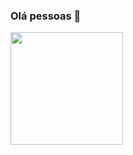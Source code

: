 ### Olá pessoas 🥰 

<!--
**thaynarafalcao/thaynarafalcao** is a ✨ _special_ ✨ repository because its `README.md` (this file) appears on your GitHub profile.

Here are some ideas to get you started:

- 🔭 I’m currently working on ...
- 🌱 I’m currently learning ...
- 👯 I’m looking to collaborate on ...
- 🤔 I’m looking for help with ...
- 💬 Ask me about ...
- 📫 How to reach me: ...
- 😄 Pronouns: ...
- ⚡ Fun fact: ...
-->

<div>
  
  <a href="https://github.com/thaynarafalcao">
    <img height="180em" src="https://github-readme-stats.vercel.app/api?username=thaynarafalcao&hide=stars&show_icons=true&theme=nightowl&include_all_commits=true&count_private=true"/>
  
<!--   <img height="170em" src="https://github-readme-stats.vercel.app/api/top-langs/?username=thaynarafalcao&layout=compact&langs_count=7&theme=dracula"/> -->
</div>
